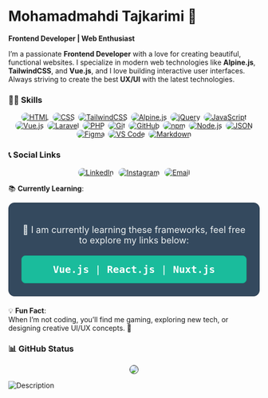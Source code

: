 <style>
.icon:hover {
    transform: scale(1.1);
    transition: transform 0.3s ease;
}
</style>

# Mohamadmahdi Tajkarimi 🚀

**Frontend Developer | Web Enthusiast**

I’m a passionate **Frontend Developer** with a love for creating beautiful, functional websites. I specialize in modern web technologies like **Alpine.js**, **TailwindCSS**, and **Vue.js**, and I love building interactive user interfaces. Always striving to create the best **UX/UI** with the latest technologies.

### 💪🏻 Skills

<div style="display:flex ; flex-wrap:wrap ; column-gap:7px ; justify-content:center">
    <a href="https://html.com/" target="_blank">
        <img  class="icon" style="border-radius: 10px" src="https://img.shields.io/badge/HTML-E34F26?style=for-the-badge&logo=html5&logoColor=white" alt="HTML">
    </a>
    <a href="https://www.w3.org/Style/CSS/" target="_blank">
        <img  class="icon" style="border-radius: 10px" src="https://img.shields.io/badge/CSS-1572B6?style=for-the-badge&logo=css3&logoColor=white" alt="CSS">
    </a>
    <a href="https://tailwindcss.com/" target="_blank">
        <img  class="icon" style="border-radius: 10px" src="https://img.shields.io/badge/TailwindCSS-06B6D4?style=for-the-badge&logo=tailwindcss&logoColor=white" alt="TailwindCSS">
    </a>
    <a href="https://alpinejs.dev/" target="_blank">
        <img  class="icon" style="border-radius: 10px" src="https://img.shields.io/badge/Alpine.js-8BC0D0?style=for-the-badge&logo=alpine.js&logoColor=black" alt="Alpine.js">
    </a>
    <a href="https://jquery.com/" target="_blank">
        <img  class="icon" style="border-radius: 10px" src="https://img.shields.io/badge/jQuery-0769AD?style=for-the-badge&logo=jquery&logoColor=white" alt="jQuery">
    </a>
    <a href="https://developer.mozilla.org/en-US/docs/Web/JavaScript" target="_blank">
        <img  class="icon" style="border-radius: 10px" src="https://img.shields.io/badge/JavaScript-F7DF1E?style=for-the-badge&logo=javascript&logoColor=black" alt="JavaScript">
    </a>
    <a href="https://vuejs.org/" target="_blank">
        <img  class="icon" style="border-radius: 10px" src="https://img.shields.io/badge/Vue.js-4FC08D?style=for-the-badge&logo=vue.js&logoColor=white" alt="Vue.js">
    </a>
    <a href="https://laravel.com/" target="_blank">
        <img  class="icon" style="border-radius: 10px" src="https://img.shields.io/badge/Laravel-FF2D20?style=for-the-badge&logo=laravel&logoColor=white" alt="Laravel">
    </a>
    <a href="https://www.php.net/" target="_blank">
        <img  class="icon" style="border-radius: 10px" src="https://img.shields.io/badge/PHP-777BB4?style=for-the-badge&logo=php&logoColor=white" alt="PHP">
    </a>
    <a href="https://git-scm.com/" target="_blank">
        <img  class="icon" style="border-radius: 10px" src="https://img.shields.io/badge/Git-F05032?style=for-the-badge&logo=git&logoColor=white" alt="Git">
    </a>
    <a href="https://github.com/" target="_blank">
        <img  class="icon" style="border-radius: 10px" src="https://img.shields.io/badge/GitHub-181717?style=for-the-badge&logo=github&logoColor=white" alt="GitHub">
    </a>
    <a href="https://npmjs.com/" target="_blank">
        <img  class="icon" style="border-radius: 10px" src="https://img.shields.io/badge/npm-CB3837?style=for-the-badge&logo=npm&logoColor=white" alt="npm">
    </a>
    <a href="https://nodejs.org/" target="_blank">
        <img  class="icon" style="border-radius: 10px" src="https://img.shields.io/badge/Node.js-339933?style=for-the-badge&logo=node.js&logoColor=white" alt="Node.js">
    </a>
    <a href="https://www.json.org/json-en.html" target="_blank">
        <img  class="icon" style="border-radius: 10px" src="https://img.shields.io/badge/JSON-000000?style=for-the-badge&logo=json&logoColor=white" alt="JSON">
    </a>
    <a href="https://www.figma.com/" target="_blank">
        <img  class="icon" style="border-radius: 10px" src="https://img.shields.io/badge/Figma-F24E1E?style=for-the-badge&logo=figma&logoColor=white" alt="Figma">
    </a>
    <a href="https://code.visualstudio.com/" target="_blank">
        <img  class="icon" style="border-radius: 10px" src="https://img.shields.io/badge/VS%20Code-007ACC?style=for-the-badge&logo=visual-studio-code&logoColor=white" alt="VS Code">
    </a>
    <a href="https://www.markdownguide.org/" target="_blank">
        <img  class="icon" style="border-radius: 10px" src="https://img.shields.io/badge/Markdown-000000?style=for-the-badge&logo=markdown&logoColor=white" alt="Markdown">
    </a>
</div>

### 📞 Social Links

<div style="display: flex; justify-content: center; align-items: center;gap: 10px">
    <a href="https://www.linkedin.com/in/mohamadmahdi-tajkarimi-a37519245/" target="_blank">
        <img  class="icon" style="border-radius: 10px" src="https://img.shields.io/badge/LinkedIn-0A66C2?style=for-the-badge&logo=linkedin&logoColor=white" alt="LinkedIn">
    </a>
    <a href="https://instagram.com/mohamadmahdi.tajkarimi?igshid=OGQ5ZDc2ODk2ZA==" target="_blank">
        <img  class="icon" style="border-radius: 10px" src="https://img.shields.io/badge/Instagram-E4405F?style=for-the-badge&logo=instagram&logoColor=white" alt="Instagram">
    </a>
    <a href="mailto:mohamadmahditajkarimi@gmail.com">
        <img  class="icon" style="border-radius: 10px" src="https://img.shields.io/badge/Email-ea4335?style=for-the-badge&logo=gmail&logoColor=white" alt="Email">
    </a>
</div>

📚 **Currently Learning**:

<div style="background-color: #34495e; border-radius: 12px; padding: 25px; width: fit-content; max-width: 100%; border: 1px solid #2c3e50; overflow: hidden; text-align: center; margin-bottom: 20px;">
    <p style="font-size: 18px; color: #ecf0f1; margin-bottom: 20px;">🚀 I am currently learning these frameworks, feel free to explore my links below:</p>
    <pre style="background-color: #1abc9c; padding: 15px; border-radius: 8px; border: 1px solid #16a085; font-size: 20px; color: white; display: flex ; justify-content: center; margin: 0;">
        <a href="https://vuejs.org/" target="_blank" style="text-decoration: none; color: #fff; font-weight: bold;">Vue.js</a> | <a href="https://reactjs.org/" target="_blank" style="text-decoration: none; color: #fff; font-weight: bold;">React.js</a> | <a href="https://nuxtjs.org/" target="_blank" style="text-decoration: none; color: #fff; font-weight: bold;">Nuxt.js</a>
    </pre>
</div>

💡 **Fun Fact**:  
When I’m not coding, you’ll find me gaming, exploring new tech, or designing creative UI/UX concepts. 🚀

### 📊 GitHub Status

<div style="display:flex ; justify-content:center">
     <img  src="https://github-readme-stats.vercel.app/api?username=mohamadmahdi-87&show_icons=true&theme=transparent&hide_border=true" style="border-radius: 15px;   border: 1px solid #2d343c">
</div>

![Description](https://raw.githubusercontent.com/BEPb/BEPb/main/assets/Bottom_down.svg)
